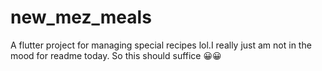 # new_mez_meals

A flutter project for managing special recipes lol.I really just am not in the mood for readme today.
So this should suffice 😀😀
